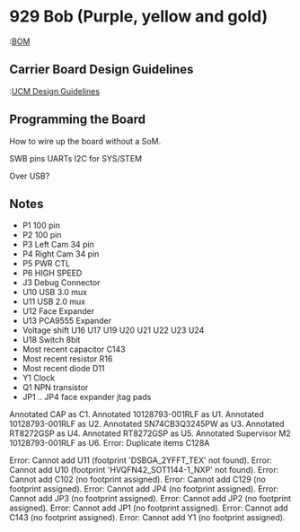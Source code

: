 # 929 Bob (Purple, yellow and gold)

:[BOM](./929-BOM.md)

## Carrier Board Design Guidelines

:[UCM Design Guidelines](../refs/Compulab/DESIGN_GUIDELINES.md)

## Programming the Board

How to wire up the board without a SoM.

SWB pins
UARTs
I2C for SYS/STEM

Over USB?


## Notes

- P1 100 pin
- P2 100 pin
- P3 Left Cam 34 pin
- P4 Right Cam 34 pin
- P5 PWR CTL
- P6 HIGH SPEED
- J3 Debug Connector
- U10 USB 3.0 mux
- U11 USB 2.0 mux
- U12 Face Expander
- U13 PCA9555 Expander
- Voltage shift U16 U17 U19 U20 U21 U22 U23 U24
- U18 Switch 8bit
- Most recent capacitor C143
- Most recent resistor R16
- Most recent diode D11
- Y1 Clock
- Q1 NPN transistor
- JP1 .. JP4 face expander jtag pads

Annotated CAP as C1.
Annotated 10128793-001RLF as U1.
Annotated 10128793-001RLF as U2.
Annotated SN74CB3Q3245PW as U3.
Annotated RT8272GSP as U4.
Annotated RT8272GSP as U5.
Annotated Supervisor M2 10128793-001RLF as U6.
Error: Duplicate items C128A 


Error: Cannot add U11 (footprint 'DSBGA_2YFFT_TEX' not found).
Error: Cannot add U10 (footprint 'HVQFN42_SOT1144-1_NXP' not found).
Error: Cannot add C102 (no footprint assigned).
Error: Cannot add C129 (no footprint assigned).
Error: Cannot add JP4 (no footprint assigned).
Error: Cannot add JP3 (no footprint assigned).
Error: Cannot add JP2 (no footprint assigned).
Error: Cannot add JP1 (no footprint assigned).
Error: Cannot add C143 (no footprint assigned).
Error: Cannot add Y1 (no footprint assigned).
